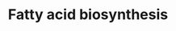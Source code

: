---
annotations:
- type: Pathway Ontology
  value: fatty acid biosynthetic pathway
authors:
- Kdahlquist
- MaintBot
- Zhouyf
- Thomas
- Evelo
- Susan
- Christine Chichester
- Mkutmon
- Egonw
- Eweitz
description: ''
last-edited: 2021-05-16
organisms:
- Rattus norvegicus
redirect_from:
- /index.php/Pathway:WP504
- /instance/WP504
schema-jsonld:
- '@context': https://schema.org/
  '@id': https://wikipathways.github.io/pathways/WP504.html
  '@type': Dataset
  creator:
    '@type': Organization
    name: WikiPathways
  description: ''
  keywords:
  - ''
  - Echs1
  - Acas2
  - Fatty acid CoA
  - Decr1
  - Acaca
  - Butyryl-CoA
  - Pyruvic acid
  - Pecr
  - Echdc2
  - trans-delta2-enoyl-CoA
  - Hadhsc
  - TCA Cycle
  - Acsl1
  - Pc
  - Acsl5
  - Acacb
  - Crotonoyl-CoA
  - Acyl-CoA (n+2)
  - Acsl6
  - Acetyl-CoA
  - Mecr
  - Acaa2
  - Ech1
  - Scd1
  - Echdc3
  - Acetoacetyl-ACP
  - Palmityl-CoA
  - Acsl3
  - Citric acid
  - Echdc1
  - Fasn
  - beta-hydroxybutyryl
  - Acetyl-ACP
  - 3-L-Hydroxyacyl-CoA
  - Acetyl-synthase
  - Acly
  - Malonyl-ACP
  - Malonyl-CoA
  - Triacylglyceride Synthesis
  - Palmitic acid
  - Long-Chain fatty acid
  - Acsl4
  - Oxalacetic acid
  - 3-ketoacyl-CoA
  license: CC0
  name: Fatty acid biosynthesis
seo: CreativeWork
title: Fatty acid biosynthesis
wpid: WP504
---